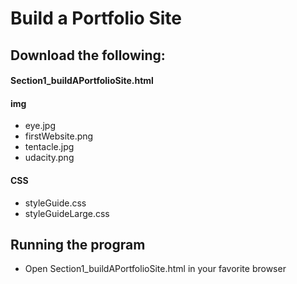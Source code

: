 # Build a Portfolio Site

## Download the following:

#### Section1_buildAPortfolioSite.html

#### img
* eye.jpg
* firstWebsite.png
* tentacle.jpg
* udacity.png

#### CSS
* styleGuide.css
* styleGuideLarge.css

## Running the program

* Open Section1_buildAPortfolioSite.html in your favorite browser

